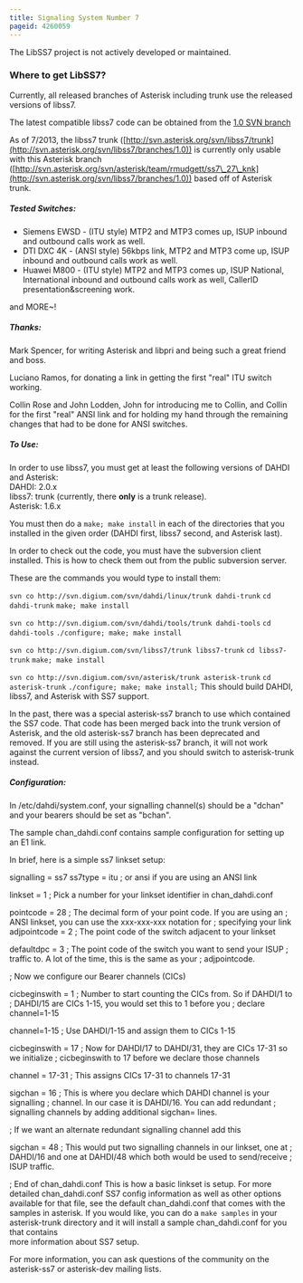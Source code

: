 ```yaml
---
title: Signaling System Number 7
pageid: 4260059
---
```


The LibSS7 project is not actively developed or maintained.

### Where to get LibSS7?

Currently, all released branches of Asterisk including trunk use the released versions of libss7.

The latest compatible libss7 code can be obtained from the [1.0 SVN branch](http://svn.asterisk.org/svn/libss7/branches/1.0)

As of 7/2013, the libss7 trunk ([http://svn.asterisk.org/svn/libss7/trunk](http://svn.asterisk.org/svn/libss7/branches/1.0)) is currently only usable with this Asterisk branch ([http://svn.asterisk.org/svn/asterisk/team/rmudgett/ss7\_27\_knk](http://svn.asterisk.org/svn/libss7/branches/1.0)) based off of Asterisk trunk.

##### Tested Switches:

* Siemens EWSD - (ITU style) MTP2 and MTP3 comes up, ISUP inbound and outbound calls work as well.
* DTI DXC 4K - (ANSI style) 56kbps link, MTP2 and MTP3 come up, ISUP inbound and outbound calls work as well.
* Huawei M800 - (ITU style) MTP2 and MTP3 comes up, ISUP National, International inbound and outbound calls work as well, CallerID presentation&screening work.

and MORE~!

##### Thanks:

Mark Spencer, for writing Asterisk and libpri and being such a great friend and boss.

Luciano Ramos, for donating a link in getting the first "real" ITU switch working.

Collin Rose and John Lodden, John for introducing me to Collin, and Collin for the first "real" ANSI link and for holding my hand through the remaining changes that had to be done for ANSI switches.

##### To Use:

In order to use libss7, you must get at least the following versions of DAHDI and Asterisk:  
 DAHDI: 2.0.x  
 libss7: trunk (currently, there **only** is a trunk release).  
 Asterisk: 1.6.x

You must then do a `make; make install` in each of the directories that you installed in the given order (DAHDI first, libss7 second, and Asterisk last).

In order to check out the code, you must have the subversion client installed. This is how to check them out from the public subversion server.

These are the commands you would type to install them:

`svn co http://svn.digium.com/svn/dahdi/linux/trunk dahdi-trunk`
`cd dahdi-trunk`
`make; make install`

`svn co http://svn.digium.com/svn/dahdi/tools/trunk dahdi-tools`
`cd dahdi-tools`
`./configure; make; make install`

`svn co http://svn.digium.com/svn/libss7/trunk libss7-trunk`
`cd libss7-trunk`
`make; make install`

`svn co http://svn.digium.com/svn/asterisk/trunk asterisk-trunk`
`cd asterisk-trunk`
`./configure; make; make install;`
This should build DAHDI, libss7, and Asterisk with SS7 support.

In the past, there was a special asterisk-ss7 branch to use which contained the SS7 code. That code has been merged back into the trunk version of Asterisk, and the old asterisk-ss7 branch has been deprecated and removed. If you are still using the asterisk-ss7 branch, it will not work against the current version of libss7, and you should switch to asterisk-trunk instead.

##### Configuration:

In /etc/dahdi/system.conf, your signalling channel(s) should be a "dchan" and your bearers should be set as "bchan".

The sample chan\_dahdi.conf contains sample configuration for setting up an E1 link.

In brief, here is a simple ss7 linkset setup:

signalling = ss7
ss7type = itu ; or ansi if you are using an ANSI link

linkset = 1 ; Pick a number for your linkset identifier in chan\_dahdi.conf

pointcode = 28 ; The decimal form of your point code. If you are using an
 ; ANSI linkset, you can use the xxx-xxx-xxx notation for
 ; specifying your link
adjpointcode = 2 ; The point code of the switch adjacent to your linkset

defaultdpc = 3 ; The point code of the switch you want to send your ISUP
 ; traffic to. A lot of the time, this is the same as your
 ; adjpointcode.

; Now we configure our Bearer channels (CICs)

cicbeginswith = 1 ; Number to start counting the CICs from. So if DAHDI/1 to
 ; DAHDI/15 are CICs 1-15, you would set this to 1 before you
 ; declare channel=1-15

channel=1-15 ; Use DAHDI/1-15 and assign them to CICs 1-15

cicbeginswith = 17 ; Now for DAHDI/17 to DAHDI/31, they are CICs 17-31 so we initialize
 ; cicbeginswith to 17 before we declare those channels

channel = 17-31 ; This assigns CICs 17-31 to channels 17-31

sigchan = 16 ; This is where you declare which DAHDI channel is your signalling
 ; channel. In our case it is DAHDI/16. You can add redundant
 ; signalling channels by adding additional sigchan= lines.
 
; If we want an alternate redundant signalling channel add this

sigchan = 48 ; This would put two signalling channels in our linkset, one at
 ; DAHDI/16 and one at DAHDI/48 which both would be used to send/receive
 ; ISUP traffic.

; End of chan\_dahdi.conf
This is how a basic linkset is setup. For more detailed chan\_dahdi.conf SS7 config information as well as other options available for that file, see the default chan\_dahdi.conf that comes with the samples in asterisk. If you would like, you can do a `make samples` in your asterisk-trunk directory and it will install a sample chan\_dahdi.conf for you that contains  
 more information about SS7 setup.

For more information, you can ask questions of the community on the asterisk-ss7 or asterisk-dev mailing lists.

